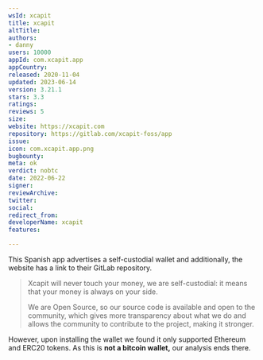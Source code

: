 ```yaml
---
wsId: xcapit
title: xcapit
altTitle: 
authors:
- danny
users: 10000
appId: com.xcapit.app
appCountry: 
released: 2020-11-04
updated: 2023-06-14
version: 3.21.1
stars: 3.3
ratings: 
reviews: 5
size: 
website: https://xcapit.com
repository: https://gitlab.com/xcapit-foss/app
issue: 
icon: com.xcapit.app.png
bugbounty: 
meta: ok
verdict: nobtc
date: 2022-06-22
signer: 
reviewArchive: 
twitter: 
social: 
redirect_from: 
developerName: xcapit
features: 

---
```


This Spanish app advertises a self-custodial wallet and additionally, the website has a link to their GitLab repository.

> Xcapit will never touch your money, we are self-custodial: it means that your money is always on your side.
>
> We are Open Source, so our source code is available and open to the community, which gives more transparency about what we do and allows the community to contribute to the project, making it stronger.


However, upon installing the wallet we found it only supported Ethereum and ERC20 tokens. As this is **not a bitcoin wallet,** our analysis ends there.